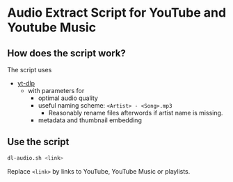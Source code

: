 # Audio Extract Script for YouTube and Youtube Music

## How does the script work?
The script uses 
* [yt-dlp](https://github.com/yt-dlp/yt-dlp)
  * with parameters for
    * optimal audio quality
    * useful naming scheme: `<Artist> - <Song>.mp3`
      * Reasonably rename files afterwords if artist name is missing.
    * metadata and thumbnail embedding

## Use the script
```sh
dl-audio.sh <link>
```
Replace `<link>` by links to YouTube, YouTube Music or playlists.
